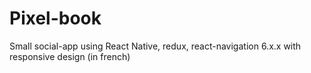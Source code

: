 # Pixel-book
Small social-app using React Native, redux, react-navigation 6.x.x with responsive design (in french)

